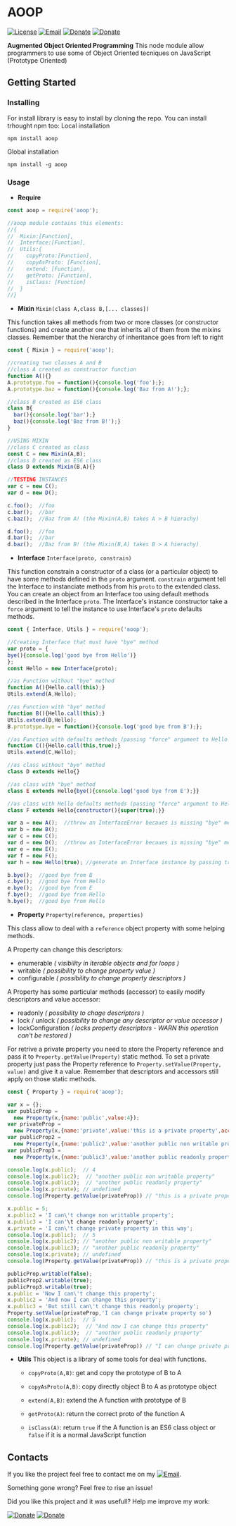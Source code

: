 # AOOP
[![License](https://img.shields.io/badge/License-MIT-1a237e.svg)](./LICENSE)
[![Email](https://img.shields.io/badge/Contact-email-00897b.svg)](mailto:daniele.domenichelli.5+ddomen@gmail.com)
[![Donate](https://img.shields.io/badge/Donate-PayPal-4caf50.svg)](https://www.paypal.com/cgi-bin/webscr?cmd=_donations&business=6QCNG6UMSRCPC&lc=GB&item_name=ddomen&item_number=aoop&no_note=0&cn=Add%20a%20message%3a&no_shipping=2&currency_code=EUR&bn=PP%2dDonationsBF%3abtn_donate_SM%2egif%3aNonHosted)
[![Donate](https://img.shields.io/badge/Donate-bitcoin-4caf50.svg)](https://blockchain.info/payment_request?address=1FTkcYbdwsHEbJBS3c1xD62KKCKskT14AE&amount_local=5&currency=EUR&nosavecurrency=true&message=ddomen%20software)

**Augmented Object Oriented Programming**
This node module allow programmers to use some of Object Oriented tecniques on JavaScript (Prototype Oriented)

## Getting Started
### Installing
For install library is easy to install by cloning the repo. 
You can install trhought npm too:
Local installation
```
npm install aoop
```
Global installation
```
npm install -g aoop
```
### Usage
* **Require**
```javascript
const aoop = require('aoop');

//aoop module contains this elements:
//{
//  Mixin:[Function],
//  Interface:[Function],
//  Utils:{
//    copyProto:[Function],
//    copyAsProto: [Function],
//    extend: [Function],
//    getProto: [Function],
//    isClass: [Function]
//  }
//}

```
* **Mixin**  `Mixin(class A,class B,[... classes])`

This function takes all methods from two or more classes (or constructor functions) and create another one that inherits all of them from the mixins classes. Remember that the hierarchy of inheritance goes from left to right
```javascript
const { Mixin } = require('aoop');

//creating two classes A and B
//class A created as constructor function
function A(){}
A.prototype.foo = function(){console.log('foo');};
A.prototype.baz = function(){console.log('Baz from A!');};

//class B created as ES6 class
class B{
  bar(){console.log('bar');}
  baz(){console.log('Baz from B!');}
}

//USING MIXIN
//class C created as class
const C = new Mixin(A,B);
//class D created as ES6 class
class D extends Mixin(B,A){}

//TESTING INSTANCES
var c = new C();
var d = new D();

c.foo();  //foo
c.bar();  //bar
c.baz();  //Baz from A! (the Mixin(A,B) takes A > B hierachy)

d.foo();  //foo
d.bar();  //bar
d.baz();  //Baz from B! (the Mixin(B,A) takes B > A hierachy)
```
* **Interface**  `Interface(proto, constrain)`

This function constrain a constructor of a class (or a particular object) to have some methods defined in the `proto` argument. `constrain` argument tell the Interface to instanciate methods from his `proto` to the extended class.
You can create an object from an Interface too using default methods described in the Interface `proto`. The Interface's instance constructor take a `force` argument to tell the instance to use Interface's `proto` defaults methods.
```javascript
const { Interface, Utils } = require('aoop');

//Creating Interface that must have "bye" method
var proto = {
bye(){console.log('good bye from Hello')}
};
const Hello = new Interface(proto);

//as Function without "bye" method
function A(){Hello.call(this);}
Utils.extend(A,Hello);

//as Function with "bye" method
function B(){Hello.call(this);}
Utils.extend(B,Hello);
B.prototype.bye = function(){console.log('good bye from B');};

//as Function with defaults methods (passing "force" argument to Hello Interface)
function C(){Hello.call(this,true);}
Utils.extend(C,Hello);

//as class without "bye" method
class D extends Hello{}

//as class with "bye" method
class E extends Hello{bye(){console.log('good bye from E');}}

//as class with Hello defaults methods (passing "force" argument to Hello Interface)
class F extends Hello{constructor(){super(true);}}

var a = new A();  //throw an InterfaceError becaues is missing "bye" method
var b = new B();
var c = new C();
var d = new D();  //throw an InterfaceError becaues is missing "bye" method
var e = new E();
var f = new F();
var h = new Hello(true); //generate an Interface instance by passing true as "force" argument

b.bye();  //good bye from B
c.bye();  //good bye from Hello
e.bye();  //good bye from E
f.bye();  //good bye from Hello
h.bye();  //good bye from Hello
```

* **Property**  `Property(reference, properties)`

This class allow to deal with a `reference` object property with some helping methods.

A Property can change this descriptors:
  - enumerable *( visibility in iterable objects and for loops )*
  - writable *( possibility to change property value )*
  - configurable *( possibility to change property descriptors )*

A Property has some particular methods (accessor) to easily modify descriptors and value accessor:
  - readonly *( possibility to chage descriptors )*
  - lock / unlock *( possibility to change any descriptor or value accessor )*
  - lockConfiguration *( locks property descriptors - WARN this operation can't be restored )*

For retrive a private property you need to store the Property reference and pass it to `Property.getValue(Property)` static method. To set a private property just pass the Property reference to `Property.setValue(Property, value)` and give it a value. Remember that descriptors and accessors still apply on those static methods.
```javascript
const { Property } = require('aoop');

var x = {};
var publicProp = 
  new Property(x,{name:'public',value:4});
var privateProp = 
  new Property(x,{name:'private',value:'this is a private property',accessor:'private'})
var publicProp2 = 
  new Property(x,{name:'public2',value:'another public non writable property',writable:false})
var publicProp3 = 
  new Property(x,{name:'public3',value:'another public readonly property',readonly:true})

console.log(x.public);  // 4
console.log(x.public2);  // "another public non writable property"
console.log(x.public3);  // "another public readonly property"
console.log(x.private); // undefined
console.log(Property.getValue(privateProp)) // "this is a private property"

x.public = 5;
x.public2 = 'I can\'t change non writtable property';
x.public3 = 'I can'\t change readonly property';
x.private = 'I can\'t change private property in this way';
console.log(x.public);  // 5
console.log(x.public2); // "another public non writable property"
console.log(x.public3); // "another public readonly property"
console.log(x.private); // undefined
console.log(Property.getValue(privateProp)) // "this is a private property"

publicProp.writable(false);
publicProp2.writable(true);
publicProp3.writable(true);
x.public = 'Now I can\'t change this property';
x.public2 = 'And now I can change this property';
x.public3 = 'But still can\'t change this readonly property';
Property.setValue(privateProp,'I can change private property so')
console.log(x.public);  // 5
console.log(x.public2);  // "And now I can change this property"
console.log(x.public3);  // "another public readonly property"
console.log(x.private); // undefined
console.log(Property.getValue(privateProp)) // "I can change private property so"
```

* **Utils**
This object is a library of some tools for deal with functions.

  * `copyProto(A,B)`: get and copy the prototype of B to A
  
  * `copyAsProto(A,B)`: copy directly object B to A as prototype object
  
  * `extend(A,B)`: extend the A function with prototype of B
  
  * `getProto(A)`: return the correct proto of the function A
  
  * `isClass(A)`: return `true` if the A function is an ES6 class object or `false` if it is a normal JavaScript function

## Contacts
If you like the project feel free to contact me on my [![Email](https://img.shields.io/badge/Contact-email-00897b.svg)](mailto:daniele.domenichelli.5+ddomen@gmail.com).

Something gone wrong? Feel free to rise an issue!

Did you like this project and it was usefull? Help me improve my work:

[![Donate](https://img.shields.io/badge/Donate-PayPal-4caf50.svg)](https://www.paypal.com/cgi-bin/webscr?cmd=_donations&business=6QCNG6UMSRCPC&lc=GB&item_name=ddomen&item_number=aoop&no_note=0&cn=Add%20a%20message%3a&no_shipping=2&currency_code=EUR&bn=PP%2dDonationsBF%3abtn_donate_SM%2egif%3aNonHosted)
[![Donate](https://img.shields.io/badge/Donate-bitcoin-4caf50.svg)](https://blockchain.info/payment_request?address=1FTkcYbdwsHEbJBS3c1xD62KKCKskT14AE&amount_local=5&currency=EUR&nosavecurrency=true&message=ddomen%20software)
